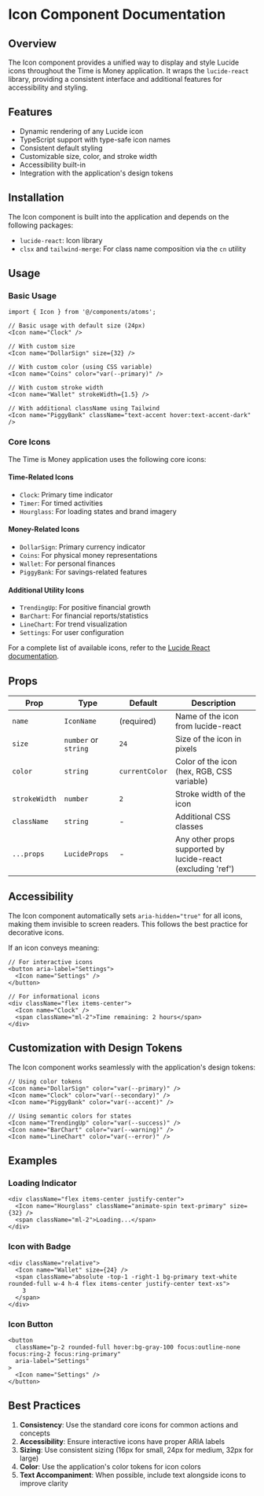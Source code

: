 # Icon Component Documentation

## Overview

The Icon component provides a unified way to display and style Lucide icons throughout the Time is Money application. It wraps the `lucide-react` library, providing a consistent interface and additional features for accessibility and styling.

## Features

- Dynamic rendering of any Lucide icon
- TypeScript support with type-safe icon names
- Consistent default styling
- Customizable size, color, and stroke width
- Accessibility built-in
- Integration with the application's design tokens

## Installation

The Icon component is built into the application and depends on the following packages:

- `lucide-react`: Icon library
- `clsx` and `tailwind-merge`: For class name composition via the `cn` utility

## Usage

### Basic Usage

```tsx
import { Icon } from '@/components/atoms';

// Basic usage with default size (24px)
<Icon name="Clock" />

// With custom size
<Icon name="DollarSign" size={32} />

// With custom color (using CSS variable)
<Icon name="Coins" color="var(--primary)" />

// With custom stroke width
<Icon name="Wallet" strokeWidth={1.5} />

// With additional className using Tailwind
<Icon name="PiggyBank" className="text-accent hover:text-accent-dark" />
```

### Core Icons

The Time is Money application uses the following core icons:

#### Time-Related Icons

- `Clock`: Primary time indicator
- `Timer`: For timed activities
- `Hourglass`: For loading states and brand imagery

#### Money-Related Icons

- `DollarSign`: Primary currency indicator
- `Coins`: For physical money representations
- `Wallet`: For personal finances
- `PiggyBank`: For savings-related features

#### Additional Utility Icons

- `TrendingUp`: For positive financial growth
- `BarChart`: For financial reports/statistics
- `LineChart`: For trend visualization
- `Settings`: For user configuration

For a complete list of available icons, refer to the [Lucide React documentation](https://lucide.dev/icons/).

## Props

| Prop          | Type                 | Default        | Description                                                 |
| ------------- | -------------------- | -------------- | ----------------------------------------------------------- |
| `name`        | `IconName`           | (required)     | Name of the icon from lucide-react                          |
| `size`        | `number` or `string` | `24`           | Size of the icon in pixels                                  |
| `color`       | `string`             | `currentColor` | Color of the icon (hex, RGB, CSS variable)                  |
| `strokeWidth` | `number`             | `2`            | Stroke width of the icon                                    |
| `className`   | `string`             | -              | Additional CSS classes                                      |
| `...props`    | `LucideProps`        | -              | Any other props supported by lucide-react (excluding 'ref') |

## Accessibility

The Icon component automatically sets `aria-hidden="true"` for all icons, making them invisible to screen readers. This follows the best practice for decorative icons.

If an icon conveys meaning:

```tsx
// For interactive icons
<button aria-label="Settings">
  <Icon name="Settings" />
</button>

// For informational icons
<div className="flex items-center">
  <Icon name="Clock" />
  <span className="ml-2">Time remaining: 2 hours</span>
</div>
```

## Customization with Design Tokens

The Icon component works seamlessly with the application's design tokens:

```tsx
// Using color tokens
<Icon name="DollarSign" color="var(--primary)" />
<Icon name="Clock" color="var(--secondary)" />
<Icon name="PiggyBank" color="var(--accent)" />

// Using semantic colors for states
<Icon name="TrendingUp" color="var(--success)" />
<Icon name="BarChart" color="var(--warning)" />
<Icon name="LineChart" color="var(--error)" />
```

## Examples

### Loading Indicator

```tsx
<div className="flex items-center justify-center">
  <Icon name="Hourglass" className="animate-spin text-primary" size={32} />
  <span className="ml-2">Loading...</span>
</div>
```

### Icon with Badge

```tsx
<div className="relative">
  <Icon name="Wallet" size={24} />
  <span className="absolute -top-1 -right-1 bg-primary text-white rounded-full w-4 h-4 flex items-center justify-center text-xs">
    3
  </span>
</div>
```

### Icon Button

```tsx
<button
  className="p-2 rounded-full hover:bg-gray-100 focus:outline-none focus:ring-2 focus:ring-primary"
  aria-label="Settings"
>
  <Icon name="Settings" />
</button>
```

## Best Practices

1. **Consistency**: Use the standard core icons for common actions and concepts
2. **Accessibility**: Ensure interactive icons have proper ARIA labels
3. **Sizing**: Use consistent sizing (16px for small, 24px for medium, 32px for large)
4. **Color**: Use the application's color tokens for icon colors
5. **Text Accompaniment**: When possible, include text alongside icons to improve clarity
